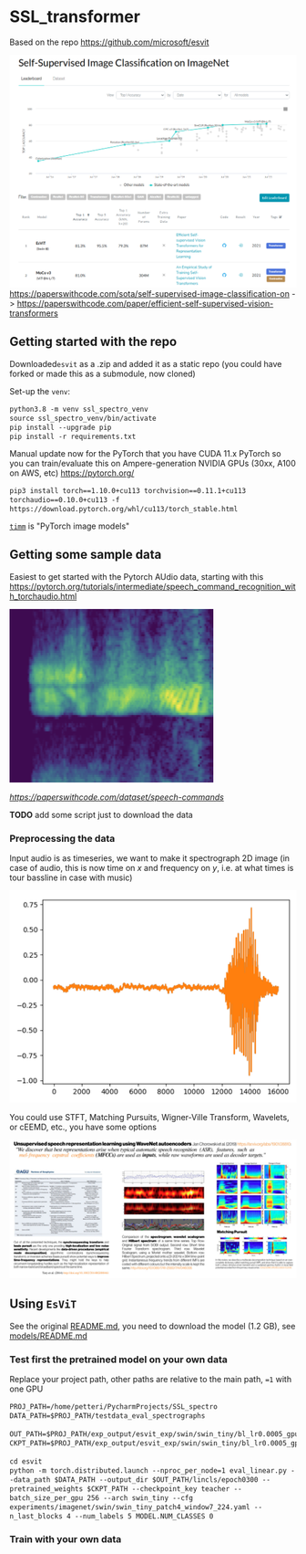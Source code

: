 # SSL_transformer

Based on the repo https://github.com/microsoft/esvit

![](imgs/esVit.png)
https://paperswithcode.com/sota/self-supervised-image-classification-on
-> https://paperswithcode.com/paper/efficient-self-supervised-vision-transformers

## Getting started with the repo

Downloaded`esvit` as a .zip and added it as a static repo (you could have forked or made this as a submodule, now cloned)

Set-up the `venv`:

```
python3.8 -m venv ssl_spectro_venv
source ssl_spectro_venv/bin/activate
pip install --upgrade pip
pip install -r requirements.txt 
```

Manual update now for the PyTorch that you have CUDA 11.x PyTorch so you can train/evaluate this on Ampere-generation NVIDIA GPUs (30xx, A100 on AWS, etc)
https://pytorch.org/

```
pip3 install torch==1.10.0+cu113 torchvision==0.11.1+cu113 torchaudio==0.10.0+cu113 -f https://download.pytorch.org/whl/cu113/torch_stable.html
```

[`timm`](https://github.com/rwightman/pytorch-image-models) is "PyTorch image models"

## Getting some sample data

Easiest to get started with the Pytorch AUdio data, starting with this https://pytorch.org/tutorials/intermediate/speech_command_recognition_with_torchaudio.html

![spectrograph](imgs/voice_spectro.png)

_https://paperswithcode.com/dataset/speech-commands_

**TODO** add some script just to download the data 

### Preprocessing the data

Input audio is as timeseries, we want to make it spectrograph 2D image (in case of audio, this is now time on _x_ and frequency on _y_, i.e. at what times is tour bassline in case with music)

![](imgs/data_in_1D.png)

You could use STFT, Matching Pursuits, Wigner-Ville Transform, Wavelets,  or cEEMD, etc., you have some options

![](imgs/timefreq.jpg)

## Using `EsViT`

See the original [README.md](https://github.com/microsoft/esvit), you need to download the model (1.2 GB), see [models/README.md](models/README.md)

### Test first the pretrained model on your own data

Replace your project path, other paths are relative to the main path, `=1` with one GPU

```
PROJ_PATH=/home/petteri/PycharmProjects/SSL_spectro
DATA_PATH=$PROJ_PATH/testdata_eval_spectrographs

OUT_PATH=$PROJ_PATH/exp_output/esvit_exp/swin/swin_tiny/bl_lr0.0005_gpu16_bs32_dense_multicrop_epoch300
CKPT_PATH=$PROJ_PATH/exp_output/esvit_exp/swin/swin_tiny/bl_lr0.0005_gpu16_bs32_dense_multicrop_epoch300/checkpoint.pth

cd esvit
python -m torch.distributed.launch --nproc_per_node=1 eval_linear.py --data_path $DATA_PATH --output_dir $OUT_PATH/lincls/epoch0300 --pretrained_weights $CKPT_PATH --checkpoint_key teacher --batch_size_per_gpu 256 --arch swin_tiny --cfg experiments/imagenet/swin/swin_tiny_patch4_window7_224.yaml --n_last_blocks 4 --num_labels 5 MODEL.NUM_CLASSES 0
```

### Train with your own data





